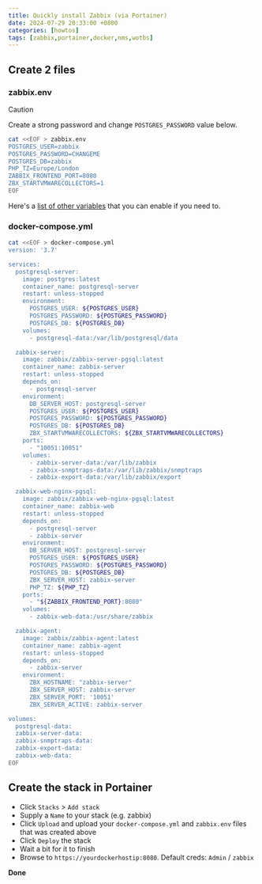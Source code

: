 ```yaml
---
title: Quickly install Zabbix (via Portainer)
date: 2024-07-29 20:33:00 +0800
categories: [howtos]
tags: [zabbix,portainer,docker,nms,wotbs]
---
```


## Create 2 files

### zabbix.env

>[!CAUTION]
> Create a strong password and change `POSTGRES_PASSWORD` value below.

```bash
cat <<EOF > zabbix.env
POSTGRES_USER=zabbix
POSTGRES_PASSWORD=CHANGEME
POSTGRES_DB=zabbix
PHP_TZ=Europe/London
ZABBIX_FRONTEND_PORT=8080
ZBX_STARTVMWARECOLLECTORS=1
EOF
```

Here's a [list of other variables](https://hub.docker.com/r/zabbix/zabbix-server-pgsql/) that you can enable if you need to.

### docker-compose.yml

```bash
cat <<EOF > docker-compose.yml
version: '3.7'

services:
  postgresql-server:
    image: postgres:latest
    container_name: postgresql-server
    restart: unless-stopped
    environment:
      POSTGRES_USER: ${POSTGRES_USER}
      POSTGRES_PASSWORD: ${POSTGRES_PASSWORD}
      POSTGRES_DB: ${POSTGRES_DB}
    volumes:
      - postgresql-data:/var/lib/postgresql/data

  zabbix-server:
    image: zabbix/zabbix-server-pgsql:latest
    container_name: zabbix-server
    restart: unless-stopped
    depends_on:
      - postgresql-server
    environment:
      DB_SERVER_HOST: postgresql-server
      POSTGRES_USER: ${POSTGRES_USER}
      POSTGRES_PASSWORD: ${POSTGRES_PASSWORD}
      POSTGRES_DB: ${POSTGRES_DB}
      ZBX_STARTVMWARECOLLECTORS: ${ZBX_STARTVMWARECOLLECTORS}
    ports:
      - "10051:10051"
    volumes:
      - zabbix-server-data:/var/lib/zabbix
      - zabbix-snmptraps-data:/var/lib/zabbix/snmptraps
      - zabbix-export-data:/var/lib/zabbix/export

  zabbix-web-nginx-pgsql:
    image: zabbix/zabbix-web-nginx-pgsql:latest
    container_name: zabbix-web
    restart: unless-stopped
    depends_on:
      - postgresql-server
      - zabbix-server
    environment:
      DB_SERVER_HOST: postgresql-server
      POSTGRES_USER: ${POSTGRES_USER}
      POSTGRES_PASSWORD: ${POSTGRES_PASSWORD}
      POSTGRES_DB: ${POSTGRES_DB}
      ZBX_SERVER_HOST: zabbix-server
      PHP_TZ: ${PHP_TZ}
    ports:
      - "${ZABBIX_FRONTEND_PORT}:8080"
    volumes:
      - zabbix-web-data:/usr/share/zabbix

  zabbix-agent:
    image: zabbix/zabbix-agent:latest
    container_name: zabbix-agent
    restart: unless-stopped
    depends_on:
      - zabbix-server
    environment:
      ZBX_HOSTNAME: "zabbix-server"
      ZBX_SERVER_HOST: zabbix-server
      ZBX_SERVER_PORT: '10051'
      ZBX_SERVER_ACTIVE: zabbix-server

volumes:
  postgresql-data:
  zabbix-server-data:
  zabbix-snmptraps-data:
  zabbix-export-data:
  zabbix-web-data:
EOF
```

## Create the stack in Portainer

- Click `Stacks` > `Add stack`
- Supply a `Name` to your stack (e.g. zabbix)
- Click `Upload` and upload your `docker-compose.yml` and `zabbix.env` files that was created above
- Click `Deploy` the stack
- Wait a bit for it to finish
- Browse to `https://yourdockerhostip:8080`. Default creds: `Admin` / `zabbix`

**Done**